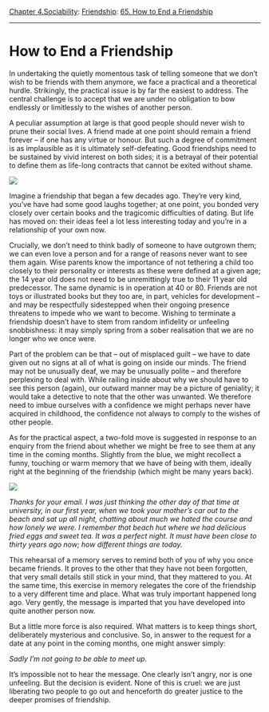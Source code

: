 [Chapter 4.Sociability](https://www.theschooloflife.com/thebookoflife/category/sociability/): [Friendship](https://www.theschooloflife.com/thebookoflife/category/sociability/friendship/): [65. How to End a Friendship](https://www.theschooloflife.com/thebookoflife/how-to-end-a-friendship/)

* * *

# How to End a Friendship

In undertaking the quietly momentous task of telling someone that we don’t wish to be friends with them anymore, we face a practical and a theoretical hurdle. Strikingly, the practical issue is by far the easiest to address. The central challenge is to accept that we are under no obligation to bow endlessly or limitlessly to the wishes of another person.

A peculiar assumption at large is that good people should never wish to prune their social lives. A friend made at one point should remain a friend forever – if one has any virtue or honour. But such a degree of commitment is as implausible as it is ultimately self-defeating. Good friendships need to be sustained by vivid interest on both sides; it is a betrayal of their potential to define them as life-long contracts that cannot be exited without shame.

![](https://www.theschooloflife.com/thebookoflife/wp-content/uploads/2019/04/End-a-Friendship-2-1024x573.jpg)

Imagine a friendship that began a few decades ago. They’re very kind, you’ve have had some good laughs together; at one point, you bonded very closely over certain books and the tragicomic difficulties of dating. But life has moved on: their ideas feel a lot less interesting today and you’re in a relationship of your own now.

Crucially, we don’t need to think badly of someone to have outgrown them; we can even love a person and for a range of reasons never want to see them again. Wise parents know the importance of not tethering a child too closely to their personality or interests as these were defined at a given age; the 14 year old does not need to be unremittingly true to their 11 year old predecessor. The same dynamic is in operation at 40 or 80. Friends are not toys or illustrated books but they too are, in part, vehicles for development – and may be respectfully sidestepped when their ongoing presence threatens to impede who we want to become. Wishing to terminate a friendship doesn’t have to stem from random infidelity or unfeeling snobbishness: it may simply spring from a sober realisation that we are no longer who we once were.

Part of the problem can be that – out of misplaced guilt – we have to date given out no signs at all of what is going on inside our minds. The friend may not be unusually deaf, we may be unusually polite – and therefore perplexing to deal with. While railing inside about why we should have to see this person (again), our outward manner may be a picture of geniality; it would take a detective to note that the other was unwanted. We therefore need to imbue ourselves with a confidence we might perhaps never have acquired in childhood, the confidence not always to comply to the wishes of other people.

As for the practical aspect, a two-fold move is suggested in response to an enquiry from the friend about whether we might be free to see them at any time in the coming months. Slightly from the blue, we might recollect a funny, touching or warm memory that we have of being with them, ideally right at the beginning of the friendship (which might be many years back).

![](https://www.theschooloflife.com/thebookoflife/wp-content/uploads/2019/04/End-a-Friendship.jpg)

_Thanks for your email. I was just thinking the other day of that time at university, in our first year, when we took your mother’s car out to the beach and sat up all night, chatting about much we hated the course and how lonely we were. I remember that beach hut where we had delicious fried eggs and sweet tea. It was a perfect night. It must have been close to thirty years ago now; how different things are today._

This rehearsal of a memory serves to remind both of you of why you once became friends. It proves to the other that they have not been forgotten, that very small details still stick in your mind, that they mattered to you. At the same time, this exercise in memory relegates the core of the friendship to a very different time and place. What was truly important happened long ago. Very gently, the message is imparted that you have developed into quite another person now.

But a little more force is also required. What matters is to keep things short, deliberately mysterious and conclusive. So, in answer to the request for a date at any point in the coming months, one might answer simply:

_Sadly I’m not going to be able to meet up._

It’s impossible not to hear the message. One clearly isn’t angry, nor is one unfeeling. But the decision is evident. None of this is cruel: we are just liberating two people to go out and henceforth do greater justice to the deeper promises of friendship.
